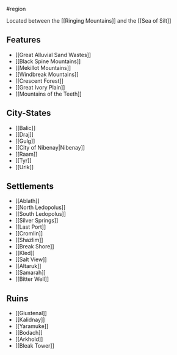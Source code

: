 #region 

Located between the [[Ringing Mountains]] and the [[Sea of Silt]]

## Features
- [[Great Alluvial Sand Wastes]]
- [[Black Spine Mountains]]
- [[Mekillot Mountains]]
- [[Windbreak Mountains]]
- [[Crescent Forest]]
- [[Great Ivory Plain]]
- [[Mountains of the Teeth]]

## City-States
- [[Balic]]
- [[Draj]]
- [[Gulg]]
- [[City of Nibenay|Nibenay]]
- [[Raam]]
- [[Tyr]]
- [[Urik]]

## Settlements
- [[Ablath]]
- [[North Ledopolus]]
- [[South Ledopolus]]
- [[Silver Springs]]
- [[Last Port]]
- [[Cromlin]]
- [[Shazlim]]
- [[Break Shore]]
- [[Kled]]
- [[Salt View]]
- [[Altaruk]]
- [[Samarah]]
- [[Bitter Well]]

## Ruins
- [[Giustenal]]
- [[Kalidnay]]
- [[Yaramuke]]
- [[Bodach]]
- [[Arkhold]]
- [[Bleak Tower]]